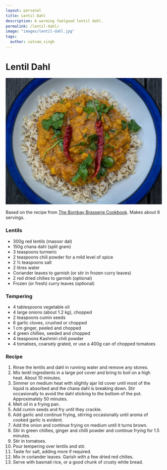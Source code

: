 ```yaml
---
layout: personal
title: Lentil Dahl
description: A warming feelgood lentil dahl.
permalink: /lentil-dahl/
image: "images/lentil-dahl.jpg"
tags:
  author: satnam_singh
---
```

# Lentil Dahl

![Lentil Dahl](/images/lentil-dahl.jpg)

Based on the recipe from [The Bombay Brasserie Cookbook](https://www.amazon.co.uk/Bombay-Brasserie-Cookbook-authentic-flavours/dp/1857938860). Makes about 8 servings.

### Lentils 
* 300g red lentils (masoor dal)
* 150g chana dahl (split gram)
* 3 teaspoons turmeric 
* 2 teaspoons chili powder for a mild level of spice
* 2 ½ teaspoons salt
* 2 litres water
* Coriander leaves to garnish (or stir in frozen curry leaves)
* 2 red dried chilies to garnish (optional)
* Frozen (or fresh) curry leaves (optional)
 
### Tempering 
* 4 tablespoons vegetable oil
* 4 large onions (about 1.2 kg), chopped 
* 2 teaspoons cumin seeds 
* 6 garlic cloves, crushed or chopped
* 1 cm ginger, peeled and chopped
* 4 green chillies, seeded and chopped
* 4 teaspoons Kashmiri chili powder
* 4 tomatoes, coarsely grated, or use a 400g can of chopped tomatoes
 
### Recipe 
1. Rinse the lentils and dahl in running water and remove any stones.
2. Mix lentil ingredients in a large pot cover and bring to boil on a high heat. About 10 minutes.
3. Simmer on medium heat with slightly ajar lid cover until most of the liquid is absorbed and the chana dahl is breaking down. Stir occasionally to avoid the dahl sticking to the bottom of the pot. Approximately 50 minutes.
4. Melt oil in a frying pan. 
5. Add cumin seeds and fry until they crackle. 
6. Add garlic and continue frying, stirring occasionally until aroma of cooked garlic is evident. 
7. Add the onion and continue frying on medium until it turns brown. 
8. Stir in green chillies, ginger and chilli powder and continue frying for 1.5 minutes. 
9. Stir in tomatoes. 
10. Pour tempering over lentils and stir.
11. Taste for salt, adding more if required.
12. Mix in coriander leaves. Garish with a few dried red chilies.
13. Serve with basmati rice, or a good chunk of crusty white bread.
